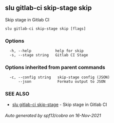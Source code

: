 ## slu gitlab-ci skip-stage skip

Skip stage in Gitlab CI

```
slu gitlab-ci skip-stage skip [flags]
```

### Options

```
  -h, --help           help for skip
  -s, --stage string   Gitlab CI Stage
```

### Options inherited from parent commands

```
  -c, --config string   skip-stage config (JSON)
      --json            Formatu output to JSON
```

### SEE ALSO

* [slu gitlab-ci skip-stage](slu_gitlab-ci_skip-stage.md)	 - Skip stage in Gitlab CI

###### Auto generated by spf13/cobra on 16-Nov-2021
